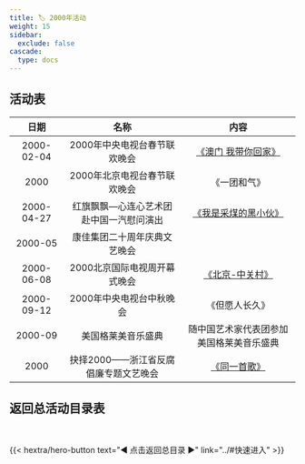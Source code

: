 ```yaml
---
title: 🏷️ 2000年活动
weight: 15
sidebar:
  exclude: false
cascade:
  type: docs
---
```


## 活动表

|日期|名称|内容|
|:-----:|:-----:|:-----:|
|2000-02-04|2000年中央电视台春节联欢晚会|[《澳门 我带你回家》](../2000/20000204/)|
|2000|2000年北京电视台春节联欢晚会|《一团和气》|
|2000-04-27|红旗飘飘—心连心艺术团赴中国一汽慰问演出|[《我是采煤的黑小伙》](../2000/20000427/)|
|2000-05|康佳集团二十周年庆典文艺晚会||
|2000-06-08|2000北京国际电视周开幕式晚会|[《北京-中关村》](../2000/20000608/)|
|2000-09-12|2000年中央电视台中秋晚会|《但愿人长久》|
|2000-09|美国格莱美音乐盛典|随中国艺术家代表团参加美国格莱美音乐盛典|
|2000|抉择2000——浙江省反腐倡廉专题文艺晚会|[《同一首歌》](../2000/2000/)|






## 返回总活动目录表

<br>

{{< hextra/hero-button text="◀ 点击返回总目录 ▶" link="../#快速进入" >}}